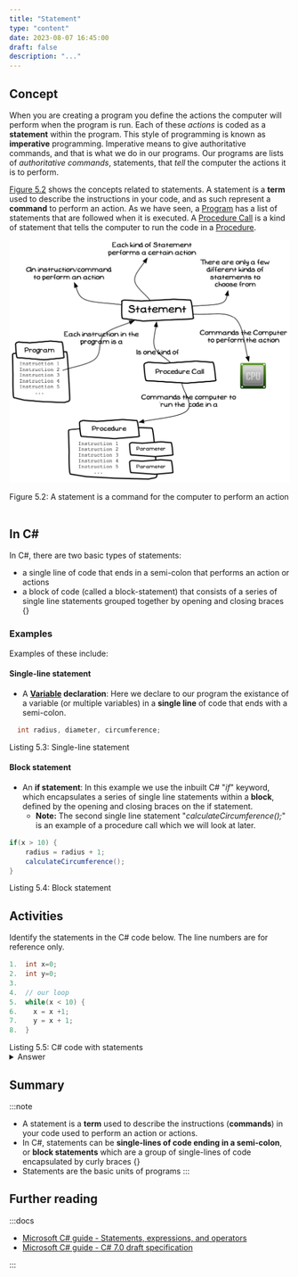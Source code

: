 ```yaml
---
title: "Statement"
type: "content"
date: 2023-08-07 16:45:00
draft: false
description: "..."
---
```



## Concept


When you are creating a program you define the actions the computer will perform when the program is run. Each of these *actions* is coded as a **statement** within the program. This style of programming is known as **imperative** programming. Imperative means to give authoritative commands, and that is what we do in our programs. Our programs are lists of *authoritative commands*, statements, that *tell* the computer the actions it is to perform.

[Figure 5.2](#FigureStatement) shows the concepts related to statements. A statement is a **term** used to describe the instructions in your code, and as such represent a **command** to perform an action. As we have seen, a [Program](../0-program) has a list of statements that are followed when it is executed. A [Procedure Call](../2-procedure-call) is a kind of statement that tells the computer to run the code in a [Procedure](../3-procedure).

<a id="FigureStatement"></a>

![Figure 5.2 A statement is a command for the computer to perform an action](./images/program-creation/Statement.png "A statement is a command for the computer to perform an action ")
<div class="caption"><span class="caption-figure-nbr">Figure 5.2: </span> A statement is a command for the computer to perform an action</div><br/>

## In C#

In C#, there are two basic types of statements:

- a single line of code that ends in a semi-colon that performs an action or actions
- a block of code (called a block-statement) that consists of a series of single line statements grouped together by opening and closing braces {}

### Examples

Examples of these include:

#### Single-line statement

- A **[Variable](../variable) declaration**: Here we declare to our program the existance of a variable (or multiple variables) in a **single line** of code that ends with a semi-colon.

```csharp
  int radius, diameter, circumference;
```
<div class="caption"><span class="caption-figure-nbr">Listing 5.3: </span>Single-line statement</div>

#### Block statement

- An **if statement**: In this example we use the inbuilt C# "*if*" keyword, which encapsulates a series of single line statements within a **block**, defined by the opening and closing braces on the if statement.
  - **Note:** The second single line statement "*calculateCircumference();*" is an example of a procedure call which we will look at later. 

```csharp
if(x > 10) {
    radius = radius + 1;
    calculateCircumference();
}
```
<div class="caption"><span class="caption-figure-nbr">Listing 5.4: </span>Block statement</div>

## Activities

Identify the statements in the C# code below. The line numbers are for reference only.

```csharp
1.  int x=0;
2.  int y=0;
3.
4.  // our loop
5.  while(x < 10) {
6.    x = x +1;
7.    y = x + 1;
8.  }
```
<div class="caption"><span class="caption-figure-nbr">Listing 5.5: </span>C# code with statements</div>
<details>
  <summary role="button">Answer</summary>
  <div>There are 5 statements:</div>
  <ul>
    <li>Lines 1, 2, 6 and 7 are single-line statements</li>
    <li>The line 5-8 block is a while statement block</li>
    <li>Line 4 starts with double forward slashes is a comment in C# and is not a statement because it is ignored by the compiler</li>
  </ul>
</details>




## Summary

:::note
- A statement is a **term** used to describe the instructions (**commands**) in your code used to perform an action or actions.
- In C#, statements can be **single-lines of code ending in a semi-colon**, or **block statements** which are a group of single-lines of code encapsulated by curly braces {}
- Statements are the basic units of programs
:::

## Further reading

:::docs

- [Microsoft C# guide - Statements, expressions, and operators](https://learn.microsoft.com/en-us/dotnet/csharp/programming-guide/statements-expressions-operators/statements)
- [Microsoft C# guide - C# 7.0 draft specification](https://learn.microsoft.com/en-us/dotnet/csharp/language-reference/language-specification/statements)

:::


